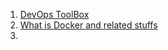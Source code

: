 1. [DevOps ToolBox](https://www.youtube.com/watch?v=Z5uBcczJxUY)
2. [What is Docker and related stuffs](https://csrgxtu.github.io/2015/07/09/Docker-%E5%85%A5%E9%97%A8/)
3. 